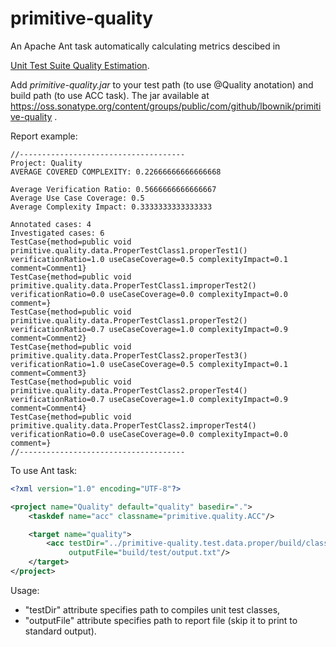 # primitive-quality

An Apache Ant task automatically calculating metrics descibed in 

[Unit Test Suite Quality Estimation](https://www.codeproject.com/Articles/4051293/Unit-Test-Suite-Quality-Estimation).

Add *primitive-quality.jar* to your test path (to use @Quality anotation) and build path (to use ACC task).
The jar available at https://oss.sonatype.org/content/groups/public/com/github/lbownik/primitive-quality .

Report example:
```
//-------------------------------------
Project: Quality
AVERAGE COVERED COMPLEXITY: 0.22666666666666668

Average Verification Ratio: 0.5666666666666667
Average Use Case Coverage: 0.5
Average Complexity Impact: 0.3333333333333333

Annotated cases: 4
Investigated cases: 6
TestCase{method=public void primitive.quality.data.ProperTestClass1.properTest1() verificationRatio=1.0 useCaseCoverage=0.5 complexityImpact=0.1 comment=Comment1}
TestCase{method=public void primitive.quality.data.ProperTestClass1.improperTest2() verificationRatio=0.0 useCaseCoverage=0.0 complexityImpact=0.0 comment=}
TestCase{method=public void primitive.quality.data.ProperTestClass1.properTest2() verificationRatio=0.7 useCaseCoverage=1.0 complexityImpact=0.9 comment=Comment2}
TestCase{method=public void primitive.quality.data.ProperTestClass2.properTest3() verificationRatio=1.0 useCaseCoverage=0.5 complexityImpact=0.1 comment=Comment3}
TestCase{method=public void primitive.quality.data.ProperTestClass2.properTest4() verificationRatio=0.7 useCaseCoverage=1.0 complexityImpact=0.9 comment=Comment4}
TestCase{method=public void primitive.quality.data.ProperTestClass2.improperTest4() verificationRatio=0.0 useCaseCoverage=0.0 complexityImpact=0.0 comment=}
//-------------------------------------
```

To use Ant task:

```xml
<?xml version="1.0" encoding="UTF-8"?>

<project name="Quality" default="quality" basedir=".">
    <taskdef name="acc" classname="primitive.quality.ACC"/>

    <target name="quality">
        <acc testDir="../primitive-quality.test.data.proper/build/classes"
             outputFile="build/test/output.txt"/>
    </target>
</project>
```
Usage: 
* "testDir" attribute specifies path to compiles unit test classes, 
* "outputFile" attribute specifies path to report file (skip it to print to standard output).
